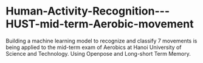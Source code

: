 # Human-Activity-Recognition---HUST-mid-term-Aerobic-movement
 Building a machine learning model to recognize and classify 7 movements is being applied to the mid-term exam of Aerobics at Hanoi University of Science and Technology. Using Openpose and Long-short Term Memory.

